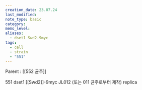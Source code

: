 ```yaml
---
creation_date: 23.07.24
last_modified: 
note_type: basic
category: 
memo_level: 
aliases:
  - dset1 Swd2-9myc
tags:
  - cell
  - strain
  - "551"
---
```


Parent : [[552 균주]]

551 dset1 [[Swd2]]-9myc
JL012 (또는 011 균주로부터 제작)
replica
